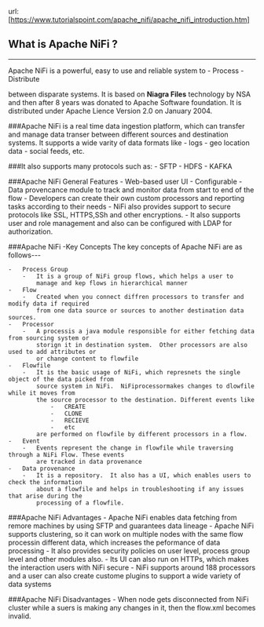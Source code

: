 url: [https://www.tutorialspoint.com/apache_nifi/apache_nifi_introduction.htm]


## What is Apache NiFi ?
-----------------------------------------------
Apache NiFi is a powerful, easy to use and reliable system to
    -   Process
    -   Distribute 
    
 between disparate systems.
 It is based on **Niagra Files** technology by NSA and then after 8 years was 
 donated to Apache Software foundation.  It is 
 distributed under Apache Lience Version 2.0 on January 2004.
 
 
###Apache NiFi is a real time data ingestion platform, which can transfer and manage
 data transer between different sources and destination systems.  It supports 
 a wide varity of data formats like 
    -   logs
    -   geo location data
    -   social feeds, etc.

###It also supports many protocols such as:
    -   SFTP
    -   HDFS
    -   KAFKA
    
    
    
###Apache NiFi General Features
    -   Web-based user UI
    -   Configurable
    -   Data provencance module to track and monitor data from start to end of the flow
    -   Developers can create their own custom processors and reporting tasks according to 
        their needs
    -   NiFi also provides support to secure protocols like SSL, HTTPS,SSh and other encryptions.
    -   It also supports user and role management and also can be configured with LDAP for
        authorization.
        
###Apache NiFi -Key Concepts
The key concepts of Apache NiFi are as follows---

    -   Process Group
        -   It is a group of NiFi group flows, which helps a user to
            manage and kep flows in hierarchical manner
    -   Flow
        -   Created when you connect diffren processors to transfer and modify data if required
            from one data source or sources to another destination data sources.
    -   Processor
        -   A processis a java module responsible for either fetching data from sourcing system or
            storign it in destination system.  Other processors are also used to add attributes or 
            or change content to flowfile
    -   Flowfile
        -   It is the basic usage of NiFi, which represnets the single object of the data picked from 
            source system in NiFi.  NiFiprocessormakes changes to dlowfile while it moves from
            the source processor to the destination. Different events like 
                -   CREATE
                -   CLONE
                -   RECIEVE
                -   etc
            are performed on flowfile by different processors in a flow.
    -   Event
        -   Events represent the change in flowfile while traversing through a NiFi Flow. These events
            are tracked in data provenance
    -   Data provenance
        -   It is a repository.  It also has a UI, which enables users to check the information
            about a flowfile and helps in troubleshooting if any issues that arise during the
            processing of a flowfile.
            
            
            
###Apache NiFi Advantages
    -   Apache NiFi enables data fetching from remore machines by using SFTP and guarantees data 
        lineage
    -   Apache NiFi supports clustering, so it can work on multiple nodes with the same flow
        processin different data, which increases the peformance of data processing
    -   It also provides security policies on user level, process group level and other modules
        also.
    -   Its UI can also run on HTTPs, which makes the interaction users with NiFi secure
    -   NiFi supports around 188 processors and a user can also create custome plugins to 
        support a wide variety of data systems

    
###Apache NiFi Disadvantages
    -   When node gets disconnected from NiFi cluster while a suers is making any changes in it, then 
        the flow.xml becomes invalid.
